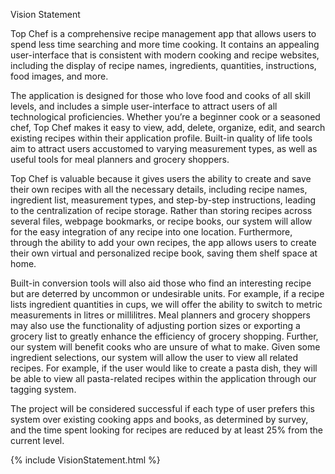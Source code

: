 Vision Statement
 
Top Chef is a comprehensive recipe management app that allows users to spend less time searching and more time cooking. It contains an appealing user-interface that is consistent with modern cooking and recipe websites, including the display of recipe names, ingredients, quantities, instructions, food images, and more.

The application is designed for those who love food and cooks of all skill levels, and includes a simple user-interface to attract users of all technological proficiencies. Whether you’re a beginner cook or a seasoned chef, Top Chef makes it easy to view, add, delete, organize, edit, and search existing recipes within their application profile. Built-in quality of life tools aim to attract users accustomed to varying measurement types, as well as useful tools for meal planners and grocery shoppers.

Top Chef is valuable because it gives users the ability to create and save their own recipes with all the necessary details, including recipe names, ingredient list, measurement types, and step-by-step instructions, leading to the centralization of recipe storage. Rather than storing recipes across several files, webpage bookmarks, or recipe books, our system will allow for the easy integration of any recipe into one location. Furthermore, through the ability to add your own recipes, the app allows users to create their own virtual and personalized recipe book, saving them shelf space at home. 

Built-in conversion tools will also aid those who find an interesting recipe but are deterred by uncommon or undesirable units. For example, if a recipe lists ingredient quantities in cups, we will offer the ability to switch to metric measurements in litres or millilitres. Meal planners and grocery shoppers may also use the functionality of adjusting portion sizes or exporting a grocery list to greatly enhance the efficiency of grocery shopping. Further, our system will benefit cooks who are unsure of what to make. Given some ingredient selections, our system will allow the user to view all related recipes. For example, if the user would like to create a pasta dish, they will be able to view all pasta-related recipes within the application through our tagging system.

The project will be considered successful if each type of user prefers this system over existing cooking apps and books, as determined by survey, and the time spent looking for recipes are reduced by at least 25% from the current level. 


{% include VisionStatement.html %}
